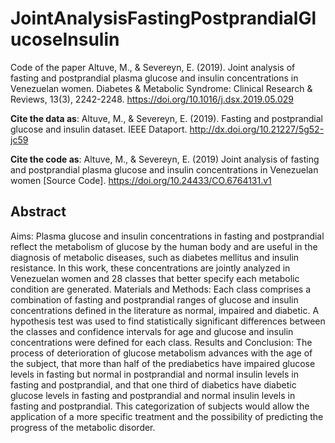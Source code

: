 # JointAnalysisFastingPostprandialGlucoseInsulin

Code of the paper Altuve, M., & Severeyn, E. (2019). Joint analysis of fasting and postprandial plasma glucose and insulin concentrations in Venezuelan women. Diabetes & Metabolic Syndrome: Clinical Research & Reviews, 13(3), 2242-2248. https://doi.org/10.1016/j.dsx.2019.05.029

**Cite the data as**: Altuve, M., & Severeyn, E. (2019). Fasting and postprandial glucose and insulin dataset. IEEE Dataport. http://dx.doi.org/10.21227/5g52-jc59    

**Cite the code as**: Altuve, M., & Severeyn, E. (2019) Joint analysis of fasting and postprandial plasma glucose and insulin concentrations in Venezuelan women [Source Code]. https://doi.org/10.24433/CO.6764131.v1

## Abstract

Aims: Plasma glucose and insulin concentrations in fasting and postprandial reflect the metabolism of glucose by the human body and are useful in the diagnosis of metabolic diseases, such as diabetes mellitus and insulin resistance. In this work, these concentrations are jointly analyzed in Venezuelan women and 28 classes that better specify each metabolic condition are generated.
Materials and Methods: Each class comprises a combination of fasting and postprandial ranges of glucose and insulin concentrations defined in the literature as normal, impaired and diabetic. A hypothesis test was used to find statistically significant differences between the classes and confidence intervals for age and glucose and insulin concentrations were defined for each class.
Results and Conclusion: The process of deterioration of glucose metabolism advances with the age of the subject, that more than half of the prediabetics have impaired glucose levels in fasting but normal in postprandial and normal insulin levels in fasting and postprandial, and that one third of diabetics have diabetic glucose levels in fasting and postprandial and normal insulin levels in fasting and postprandial. This categorization of subjects would allow the application of a more specific treatment and the possibility of predicting the progress of the metabolic disorder.

